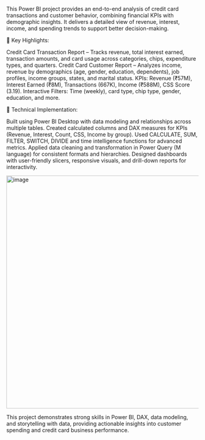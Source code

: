 This Power BI project provides an end-to-end analysis of credit card transactions and customer behavior, combining financial KPIs with demographic insights. It delivers a detailed view of revenue, interest, income, and spending trends to support better decision-making.

🔹 Key Highlights:

Credit Card Transaction Report – Tracks revenue, total interest earned, transaction amounts, and card usage across categories, chips, expenditure types, and quarters.
Credit Card Customer Report – Analyzes income, revenue by demographics (age, gender, education, dependents), job profiles, income groups, states, and marital status.
KPIs: Revenue (₹57M), Interest Earned (₹8M), Transactions (667K), Income (₹588M), CSS Score (3.19).
Interactive Filters: Time (weekly), card type, chip type, gender, education, and more.

🔹 Technical Implementation:

Built using Power BI Desktop with data modeling and relationships across multiple tables.
Created calculated columns and DAX measures for KPIs (Revenue, Interest, Count, CSS, Income by group).
Used CALCULATE, SUM, FILTER, SWITCH, DIVIDE and time intelligence functions for advanced metrics.
Applied data cleaning and transformation in Power Query (M language) for consistent formats and hierarchies.
Designed dashboards with user-friendly slicers, responsive visuals, and drill-down reports for interactivity.

<img width="521" height="608" alt="image" src="https://github.com/user-attachments/assets/1775c6b7-787f-4480-84cc-532f9e827cb5" />


This project demonstrates strong skills in Power BI, DAX, data modeling, and storytelling with data, providing actionable insights into customer spending and credit card business performance.
